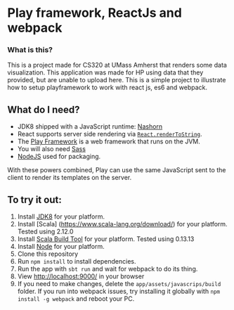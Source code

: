 # Play framework, ReactJs and webpack

### What is this?

This is a project made for CS320 at UMass Amherst that renders some data visualization. This application was made for HP using data that they provided, but are unable to upload here.
This is a simple project to illustrate how to setup playframework to work with react js, es6 and webpack.

## What do I need?

* JDK8 shipped with a JavaScript runtime: [Nashorn](http://openjdk.java.net/projects/nashorn/)
* React supports server side rendering via
  [`React.renderToString`](http://facebook.github.io/react/docs/top-level-api.html#react.rendertostring).
* The [Play Framework](http://playframework.com/) is a web framework that runs
  on the JVM.
* You will also need [Sass](http://sass-lang.com/)
* [NodeJS](https://nodejs.org/en/) used for packaging.

With these powers combined, Play can use the same JavaScript sent to the client
to render its templates on the server.

## To try it out:

1. Install [JDK8](http://www.oracle.com/technetwork/java/javase/downloads/jdk8-downloads-2133151.html) for your platform.
2. Install [Scala] (https://www.scala-lang.org/download/) for your platform. Tested using 2.12.0
3. Install [Scala Build Tool](http://www.scala-sbt.org/download.html) for your platform. Tested using 0.13.13
4. Install [Node](https://nodejs.org/en/) for your platform.
5. Clone this repository
6. Run `npm install` to install dependencies.
7. Run the app with `sbt run` and wait for webpack to do its thing.
8. View [http://localhost:9000/](http://localhost:9000/) in your browser
9. If you need to make changes, delete the `app/assets/javascrips/build` folder. If you run into webpack issues, try installing it globally with `npm install -g webpack` and reboot your PC.
